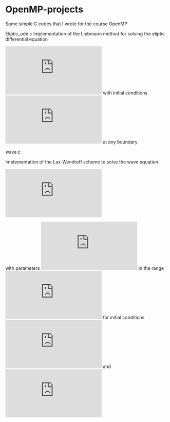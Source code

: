 # OpenMP-projects
Some simple C codes that I wrote for the course OpenMP

Eliptic_ode.c 
Implementation of the Liebmann method for solving the eliptic differential equation

![first equation](https://latex.codecogs.com/gif.latex?%5Cinline%20%5Cdpi%7B120%7D%20%5Clarge%20%24%20u_%7Bxx%7D%20&plus;%20u_%7Byy%7D%20%3D%2010.0%20e%5E%7B-0.5%20%5Csqrt%7B%28x-0.5%29%5E2&plus;%28y-0.5%29%5E2%7D%7D%24)
with initial conditions
![cond](https://latex.codecogs.com/gif.latex?%5Cinline%20%5Cdpi%7B120%7D%20%5Clarge%20%24%20u%28x%2Cy%29%3D1.0%20%24) at any boundary

wave.c 

Implementation of the Lax-Wendroff scheme to solve the wave equation 

![seconde equation](https://latex.codecogs.com/gif.latex?%5Cinline%20%5Cdpi%7B120%7D%20%5Clarge%20%24%20u_%7Btt%7D-%5Calpha%5E2%20u_%7Bxx%7D%3D0%24)

with parameters
![parameter](https://latex.codecogs.com/gif.latex?%5Cinline%20%5Cdpi%7B120%7D%20%5Clarge%20%24%20%5Calpha%5E2%20%3D%202/%5Cpi%5E2%20%24) in the range ![range](https://latex.codecogs.com/gif.latex?%5Cinline%20%5Cdpi%7B120%7D%20%5Clarge%20%24%200%20%5Cleq%20x%20%5Cleq%2012%20%24)
for initial conditions  ![init cond](https://latex.codecogs.com/gif.latex?%5Cinline%20%5Cdpi%7B120%7D%20%5Clarge%20%24u%28x%2C0%29%20%3D%20sin%28%5Cpi%20x%29%20%5Cquad%20for%20%5Cquad%200%20%5Cleq%20x%20%5Cleq%204%20%24)
and ![2nd init cond](https://latex.codecogs.com/gif.latex?%5Cinline%20%5Cdpi%7B120%7D%20%5Clarge%20%24%20u%28x%2C0%29%20%3D%200%20%5Cquad%20for%20%5Cquad%200%20%5Cleq%20x%20%5Cleq%202%20%5Cquad%20and%20%5Cquad%204%20%5Cleq%20x%20%5Cleq%2012%20%24)

